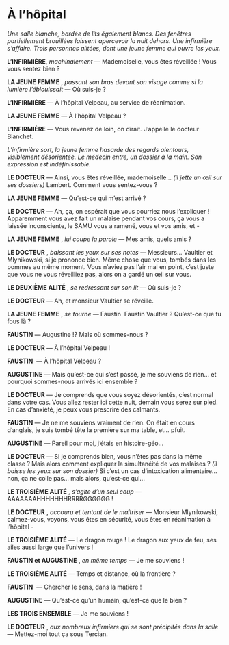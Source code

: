 # À l’hôpital

<div class="theatre">

*Une salle blanche, bardée de lits également blancs.
Des fenêtres partiellement brouillées laissent apercevoir la nuit dehors.
Une infirmière s’affaire.
Trois personnes alitées, dont une jeune femme qui ouvre les yeux.*

**L’INFIRMIÈRE**,
*machinalement*
— Mademoiselle, vous êtes réveillée ! Vous vous sentez bien ?

**LA JEUNE FEMME**
, *passant son bras devant son visage comme si la lumière l’éblouissait*
— Où suis-je ?

**L’INFIRMIÈRE**
— À l’hôpital Velpeau, au service de réanimation.

**LA JEUNE FEMME**
—	À l’hôpital Velpeau ?

**L’INFIRMIÈRE**
— Vous revenez de loin, on dirait. J’appelle le docteur Blanchet.

*L’infirmière sort, la jeune femme hasarde des regards alentours, visiblement désorientée.
Le médecin entre, un dossier à la main.
Son expression est indéfinissable.*

**LE DOCTEUR**
—	Ainsi, vous êtes réveillée, mademoiselle...
*(il jette un œil sur ses dossiers)*
Lambert.
Comment vous sentez-vous ?

**LA JEUNE FEMME**
— Qu’est-ce qui m’est arrivé ?

**LE DOCTEUR**
— Ah, ça, on espérait que vous pourriez nous l’expliquer !
Apparemment vous avez fait un malaise pendant vos cours, ça vous a laissée inconsciente, le SAMU vous a ramené, vous et vos amis, et -

**LA JEUNE FEMME**
, *lui coupe la parole*
— Mes amis, quels amis ?

**LE DOCTEUR**
, *baissant les yeux sur ses notes*
— Messieurs... Vaultier et Mlynikowski, si je prononce bien.
Même chose que vous, tombés dans les pommes au même moment.
Vous n’aviez pas l’air mal en point, c’est juste que vous ne vous réveilliez pas, alors on a gardé un œil sur vous.

**LE DEUXIÈME ALITÉ**
, *se redressant sur son lit*
— Où suis-je ?

**LE DOCTEUR**
— Ah, et monsieur Vaultier se réveille.

**LA JEUNE FEMME**
, *se tourne*
— Faustin  Faustin Vaultier ? Qu’est-ce que tu fous là ?

**FAUSTIN**
—	Augustine !? Mais où sommes-nous ?

**LE DOCTEUR**
— À l’hôpital Velpeau !

**FAUSTIN** 
— À l’hôpital Velpeau ?

**AUGUSTINE**
—	Mais qu’est-ce qui s’est passé, je me souviens de rien...
et pourquoi sommes-nous arrivés ici ensemble ?

**LE DOCTEUR**
—	Je comprends que vous soyez désorientés, c’est normal dans votre cas.
Vous allez rester ici cette nuit, demain vous serez sur pied.
En cas d’anxiété, je peux vous prescrire des calmants.

**FAUSTIN**
—	Je ne me souviens vraiment de rien.
On était en cours d’anglais, je suis tombé tête la première sur ma table, et... pfuit.

**AUGUSTINE**
— Pareil pour moi, j’étais en histoire-géo...

**LE DOCTEUR**
— Si je comprends bien, vous n’êtes pas dans la même classe ?
Mais alors comment expliquer la simultanéité de vos malaises ?
*(il baisse les yeux sur son dossier)*
Si c’est un cas d’intoxication alimentaire...
non, ça ne colle pas... mais alors, qu’est-ce qui...

**LE TROISIÈME ALITÉ**
, *s’agite d’un seul coup*
—	AAAAAAAHHHHHHHRRRRGGGGGG !

**LE DOCTEUR**
, *accouru et tentant de le maîtriser*
—	Monsieur Mlynikowski, calmez-vous, voyons, vous êtes en sécurité, vous êtes en réanimation à l’hôpital -

**LE TROISIÈME ALITÉ**
— Le dragon rouge !
Le dragon aux yeux de feu, ses ailes aussi large que l’univers !

**FAUSTIN et AUGUSTINE**
, *en même temps*
—	Je me souviens !

**LE TROISIÈME ALITÉ**
—	Temps et distance, où la frontière ?

**FAUSTIN** 
—	Chercher le sens, dans la matière !

**AUGUSTINE**
—	Qu’est-ce qu’un humain, qu’est-ce que le bien ?

**LES TROIS ENSEMBLE**
—	Je me souviens !

**LE DOCTEUR**
, *aux nombreux infirmiers qui se sont précipités dans la salle*
— Mettez-moi tout ça sous Tercian.

</div>
